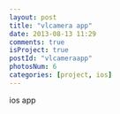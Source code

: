 ```yaml
---
layout: post
title: "vlcamera app"
date: 2013-08-13 11:29
comments: true
isProject: true
postId: "vlcameraapp"
photosNum: 6
categories: [project, ios]
---
```


ios app
